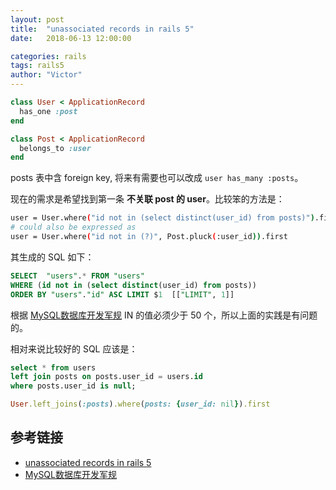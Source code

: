 ```yaml
---
layout: post
title:  "unassociated records in rails 5"
date:   2018-06-13 12:00:00

categories: rails
tags: rails5
author: "Victor"
---
```


```ruby
class User < ApplicationRecord
  has_one :post
end

class Post < ApplicationRecord
  belongs_to :user
end
```

posts 表中含 foreign key, 将来有需要也可以改成 `user has_many :posts`。

现在的需求是希望找到第一条 **不关联 post 的 user**。比较笨的方法是：

```bash
user = User.where("id not in (select distinct(user_id) from posts)").first
# could also be expressed as
user = User.where("id not in (?)", Post.pluck(:user_id)).first
```

其生成的 SQL 如下：

```sql
SELECT  "users".* FROM "users"
WHERE (id not in (select distinct(user_id) from posts))
ORDER BY "users"."id" ASC LIMIT $1  [["LIMIT", 1]]
```

根据 [MySQL数据库开发军规](https://github.com/wjp2013/the_room_of_exercises/blob/master/guides/MySQL.md) IN 的值必须少于 50 个，所以上面的实践是有问题的。

相对来说比较好的 SQL 应该是：

```sql
select * from users
left join posts on posts.user_id = users.id
where posts.user_id is null;
```

```ruby
User.left_joins(:posts).where(posts: {user_id: nil}).first
```

## 参考链接

* [unassociated records in rails 5](https://campedersen.com/2018/05/15/unassociated/)
* [MySQL数据库开发军规](https://github.com/wjp2013/the_room_of_exercises/blob/master/guides/MySQL.md)
